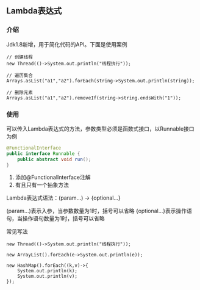 Lambda表达式
-

### 介绍

Jdk1.8新增，用于简化代码的API。下面是使用案例

```
// 创建线程
new Thread(()->System.out.println("线程执行"));

// 遍历集合
Arrays.asList("a1","a2").forEach(string->System.out.println(string));

// 删除元素
Arrays.asList("a1","a2").removeIf(string->string.endsWith("1"));
```

### 使用

可以传入Lambda表达式的方法，参数类型必须是函数式接口，以Runnable接口为例

```java
@FunctionalInterface
public interface Runnable {
    public abstract void run();
}
```

1. 添加@FunctionalInterface注解
2. 有且只有一个抽象方法

Lambda表达式语法：(param...) -> {optional...}

(param...)表示入参，当参数数量为1时，括号可以省略
{optional...}表示操作语句，当操作语句数量为1时，括号可以省略

常见写法

```
new Thread(()->System.out.println("线程执行"));

new ArrayList().forEach(e->System.out.println(e));

new HashMap().forEach((k,v)->{
	System.out.println(k);
	System.out.println(v);
});
```


